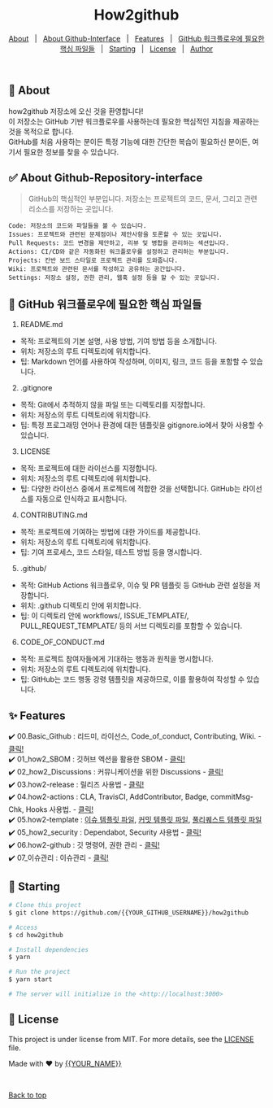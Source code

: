 

<h1 align="center">How2github</h1>


<p align="center">
  <a href="#dart-about">About</a> &#xa0; | &#xa0; 
  <a href="#white_check_mark-about-github-repository-interface">About Github-Interface</a> &#xa0; | &#xa0;
  <a href="#sparkles-features">Features</a> &#xa0; | &#xa0;
  <a href="#rocket-github-워크플로우에-필요한-핵심-파일들">GitHub 워크플로우에 필요한 핵심 파일들</a> &#xa0; | &#xa0;
  <a href="#checkered_flag-starting">Starting</a> &#xa0; | &#xa0;
  <a href="#memo-license">License</a> &#xa0; | &#xa0;
  <a href="https://github.com/{{YOUR_GITHUB_USERNAME}}" target="_blank">Author</a>
</p>

<br>

## :dart: About ##

how2github 저장소에 오신 것을 환영합니다!\
이 저장소는 GitHub 기반 워크플로우를 사용하는데 필요한 핵심적인 지침을 제공하는 것을 목적으로 합니다.\
GitHub를 처음 사용하는 분이든 특정 기능에 대한 간단한 복습이 필요하신 분이든, 여기서 필요한 정보를 찾을 수 있습니다.

## :white_check_mark: About Github-Repository-interface  ##
> GitHub의 핵심적인 부분입니다. 저장소는 프로젝트의 코드, 문서, 그리고 관련 리소스를 저장하는 곳입니다.
```
Code: 저장소의 코드와 파일들을 볼 수 있습니다.
Issues: 프로젝트와 관련된 문제점이나 제안사항을 토론할 수 있는 곳입니다.
Pull Requests: 코드 변경을 제안하고, 리뷰 및 병합을 관리하는 섹션입니다.
Actions: CI/CD와 같은 자동화된 워크플로우를 설정하고 관리하는 부분입니다.
Projects: 칸반 보드 스타일로 프로젝트 관리를 도와줍니다.
Wiki: 프로젝트와 관련된 문서를 작성하고 공유하는 공간입니다.
Settings: 저장소 설정, 권한 관리, 웹훅 설정 등을 할 수 있는 곳입니다.
```

## :rocket: GitHub 워크플로우에 필요한 핵심 파일들 ##

1. README.md
- 목적: 프로젝트의 기본 설명, 사용 방법, 기여 방법 등을 소개합니다.
- 위치: 저장소의 루트 디렉토리에 위치합니다.
- 팁: Markdown 언어를 사용하여 작성하며, 이미지, 링크, 코드 등을 포함할 수 있습니다.
2. .gitignore
- 목적: Git에서 추적하지 않을 파일 또는 디렉토리를 지정합니다.
- 위치: 저장소의 루트 디렉토리에 위치합니다.
- 팁: 특정 프로그래밍 언어나 환경에 대한 템플릿을 gitignore.io에서 찾아 사용할 수 있습니다.
3. LICENSE
- 목적: 프로젝트에 대한 라이선스를 지정합니다.
- 위치: 저장소의 루트 디렉토리에 위치합니다.
- 팁: 다양한 라이선스 중에서 프로젝트에 적합한 것을 선택합니다. GitHub는 라이선스를 자동으로 인식하고 표시합니다.
4. CONTRIBUTING.md
- 목적: 프로젝트에 기여하는 방법에 대한 가이드를 제공합니다.
- 위치: 저장소의 루트 디렉토리에 위치합니다.
- 팁: 기여 프로세스, 코드 스타일, 테스트 방법 등을 명시합니다.
5. .github/
- 목적: GitHub Actions 워크플로우, 이슈 및 PR 템플릿 등 GitHub 관련 설정을 저장합니다.
- 위치: .github 디렉토리 안에 위치합니다.
- 팁: 이 디렉토리 안에 workflows/, ISSUE_TEMPLATE/, PULL_REQUEST_TEMPLATE/ 등의 서브 디렉토리를 포함할 수 있습니다.
6. CODE_OF_CONDUCT.md
- 목적: 프로젝트 참여자들에게 기대하는 행동과 원칙을 명시합니다.
- 위치: 저장소의 루트 디렉토리에 위치합니다.
- 팁: GitHub는 코드 행동 강령 템플릿을 제공하므로, 이를 활용하여 작성할 수 있습니다.




## :sparkles: Features ##

:heavy_check_mark: 00.Basic_Github : 리드미, 라이선스, Code_of_conduct, Contributing, Wiki. - [클릭!](https://github.com/gon1942/how2github/tree/main/00.Basic_Github)\
:heavy_check_mark: 01_how2_SBOM : 깃허브 엑션을 활용한 SBOM - [클릭!](https://github.com/gon1942/how2github/blob/main/01_how2_SBOM/About_Sbom.md)\
:heavy_check_mark: 02_how2_Discussions : 커뮤니케이션을 위한 Discussions - [클릭!](https://github.com/gon1942/how2github/blob/main/02_how2_Discussions/About_Discussions.md)\
:heavy_check_mark: 03.how2-release : 릴리즈 사용법 - [클릭!](https://github.com/gon1942/how2github/tree/main/03.how2-release)\
:heavy_check_mark: 04.how2-actions : CLA, TravisCI, AddContributor, Badge, commitMsg-Chk, Hooks 사용법. -  [클릭!](https://github.com/gon1942/how2github/tree/main/04.how2-actions)\
:heavy_check_mark: 05.how2-template : 
[이슈 템플릿 파일](https://github.com/gon1942/how2github/blob/main/05.how2-template/issue_template.md), 
[커밋 템플릿 파일](https://github.com/gon1942/how2github/blob/main/05.how2-template/commit_template.md), 
[풀리퀘스트 템플릿 파일](https://github.com/gon1942/how2github/blob/main/05.how2-template/pr_template.md) \
:heavy_check_mark: 05_how2_security : Dependabot, Security 사용법 - [클릭!](https://github.com/gon1942/how2github/tree/main/05_how2_security)\
:heavy_check_mark: 06.how2-github : 깃 명령어, 권한 관리 - [클릭!](https://github.com/gon1942/how2github/tree/main/06.how2-github) \
:heavy_check_mark: 07_이슈관리 : 이슈관리 - [클릭!](https://github.com/gon1942/how2github/blob/main/07_%EC%9D%B4%EC%8A%88%EA%B4%80%EB%A6%AC/About_Issue.md)




## :checkered_flag: Starting ##

```bash
# Clone this project
$ git clone https://github.com/{{YOUR_GITHUB_USERNAME}}/how2github

# Access
$ cd how2github

# Install dependencies
$ yarn

# Run the project
$ yarn start

# The server will initialize in the <http://localhost:3000>
```

## :memo: License ##

This project is under license from MIT. For more details, see the [LICENSE](LICENSE.md) file.


Made with :heart: by <a href="https://github.com/{{YOUR_GITHUB_USERNAME}}" target="_blank">{{YOUR_NAME}}</a>

&#xa0;

<a href="#top">Back to top</a>
